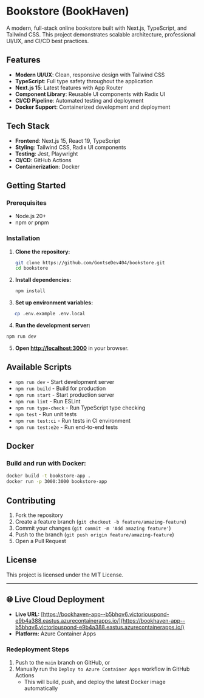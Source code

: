 # Bookstore (BookHaven)

A modern, full-stack online bookstore built with Next.js, TypeScript, and Tailwind CSS. This project demonstrates scalable architecture, professional UI/UX, and CI/CD best practices.

## Features

- **Modern UI/UX**: Clean, responsive design with Tailwind CSS
- **TypeScript**: Full type safety throughout the application
- **Next.js 15**: Latest features with App Router
- **Component Library**: Reusable UI components with Radix UI
- **CI/CD Pipeline**: Automated testing and deployment
- **Docker Support**: Containerized development and deployment

## Tech Stack

- **Frontend**: Next.js 15, React 19, TypeScript
- **Styling**: Tailwind CSS, Radix UI components
- **Testing**: Jest, Playwright
- **CI/CD**: GitHub Actions
- **Containerization**: Docker

## Getting Started

### Prerequisites

- Node.js 20+
- npm or pnpm

### Installation

1. **Clone the repository:**
   ```bash
   git clone https://github.com/GontseDev404/bookstore.git
   cd bookstore
   ```

2. **Install dependencies:**
   ```bash
   npm install
   ```

3. **Set up environment variables:**
```bash
   cp .env.example .env.local
```

4. **Run the development server:**
```bash
npm run dev
```

5. **Open [http://localhost:3000](http://localhost:3000)** in your browser.

## Available Scripts

- `npm run dev` - Start development server
- `npm run build` - Build for production
- `npm run start` - Start production server
- `npm run lint` - Run ESLint
- `npm run type-check` - Run TypeScript type checking
- `npm test` - Run unit tests
- `npm run test:ci` - Run tests in CI environment
- `npm run test:e2e` - Run end-to-end tests

## Docker

### Build and run with Docker:

```bash
docker build -t bookstore-app .
docker run -p 3000:3000 bookstore-app
```

## Contributing

1. Fork the repository
2. Create a feature branch (`git checkout -b feature/amazing-feature`)
3. Commit your changes (`git commit -m 'Add amazing feature'`)
4. Push to the branch (`git push origin feature/amazing-feature`)
5. Open a Pull Request

## License

This project is licensed under the MIT License. 

---

## 🌐 Live Cloud Deployment
- **Live URL:** [https://bookhaven-app--b5bhqv6.victoriouspond-e9b4a388.eastus.azurecontainerapps.io/](https://bookhaven-app--b5bhqv6.victoriouspond-e9b4a388.eastus.azurecontainerapps.io/)
- **Platform:** Azure Container Apps

### Redeployment Steps
1. Push to the `main` branch on GitHub, or
2. Manually run the `Deploy to Azure Container Apps` workflow in GitHub Actions
   - This will build, push, and deploy the latest Docker image automatically 